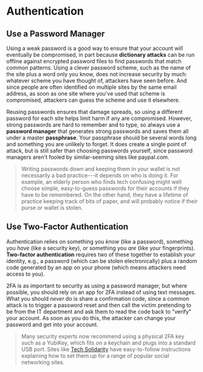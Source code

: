 # Authentication

## Use a Password Manager

Using a weak password is a good way to ensure that your account will
eventually be compromised, in part because **dictionary attacks** can be
run offline against encrypted password files to find passwords that
match common patterns. Using a clever password scheme, such as the name
of the site plus a word only you know, does not increase security by
much: whatever scheme you have thought of, attackers have seen before.
And since people are often identified on multiple sites by the same
email address, as soon as one site where you've used that scheme is
compromised, attackers can guess the scheme and use it elsewhere.

Reusing passwords ensures that damage spreads, so using a different
password for each site helps limit harm if any are compromised. However,
strong passwords are hard to remember and to type, so always use a
**password manager** that generates strong passwords and saves them all
under a master **passphrase**. Your passphrase should be several words
long and something you are unlikely to forget. It does create a single
point of attack, but is still safer than choosing passwords yourself,
since password managers aren't fooled by similar-seeming sites like
paypaI.com.

> Writing passwords down and keeping them in your wallet is not
> necessarily a bad practice---it depends on who is doing it. For
> example, an elderly person who finds tech confusing might well choose
> simple, easy-to-guess passwords for their accounts if they have to be
> remembered. On the other hand, they have a lifetime of practice
> keeping track of bits of paper, and will probably notice if their
> purse or wallet is stolen.

## Use Two-Factor Authentication

Authentication relies on something you *know* (like a password),
something you *have* (like a security key), or something you *are* (like
your fingerprints). **Two-factor authentication** requires two of these
together to establish your identity, e.g., a password (which can be
stolen electronically) plus a random code generated by an app on your
phone (which means attackers need access to you).

2FA is as important to security as using a password manager, but where
possible, you should rely on an app for 2FA instead of using text
messages. What you should *never* do is share a confirmation code, since
a common attack is to trigger a password reset and then call the victim
pretending to be from the IT department and ask them to read the code
back to "verify" your account. As soon as you do this, the attacker can
change your password and get into your account.

> Many security experts now recommend using a physical 2FA key such as a
> YubiKey, which fits on a keychain and plugs into a standard USB port.
> Sites like [Tech Solidarity][tech-solidarity] have
> easy-to-follow instructions explaining how to set them up for a range
> of popular social networking sites.

[tech-solidarity]: https://techsolidarity.org/
